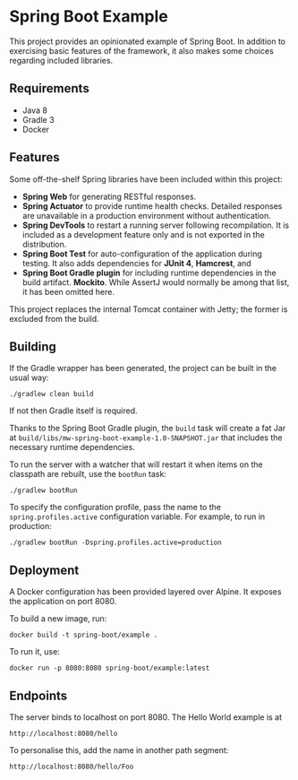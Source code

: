 Spring Boot Example
===================

This project provides an opinionated example of Spring Boot. In addition to
exercising basic features of the framework, it also makes some choices
regarding included libraries.

Requirements
------------

* Java 8
* Gradle 3
* Docker

Features
--------

Some off-the-shelf Spring libraries have been included within this project:

* **Spring Web** for generating RESTful responses.
* **Spring Actuator** to provide runtime health checks. Detailed responses are
unavailable in a production environment without authentication.
* **Spring DevTools** to restart a running server following recompilation. It
is included as a development feature only and is not exported in the
distribution. 
* **Spring Boot Test** for auto-configuration of the application during
testing. It also adds dependencies for **JUnit 4**, **Hamcrest**, and
* **Spring Boot Gradle plugin** for including runtime dependencies in the build
artifact.
**Mockito**. While AssertJ would normally be among that list, it has been
omitted here.

This project replaces the internal Tomcat container with Jetty; the former is
excluded from the build.

Building
--------

If the Gradle wrapper has been generated, the project can be built in the usual
way:

```./gradlew clean build```

If not then Gradle itself is required.

Thanks to the Spring Boot Gradle plugin, the `build` task will create a fat Jar
at `build/libs/mw-spring-boot-example-1.0-SNAPSHOT.jar` that includes the
necessary runtime dependencies.

To run the server with a watcher that will restart it when items on the
classpath are rebuilt, use the `bootRun` task:

```./gradlew bootRun```

To specify the configuration profile, pass the name to the
`spring.profiles.active` configuration variable. For example, to run in
production:

```./gradlew bootRun -Dspring.profiles.active=production```

Deployment
----------

A Docker configuration has been provided layered over Alpine. It exposes the
application on port 8080.

To build a new image, run:

```docker build -t spring-boot/example .```

To run it, use:

```docker run -p 8080:8080 spring-boot/example:latest```

Endpoints
---------

The server binds to localhost on port 8080. The Hello World example is at

```http://localhost:8080/hello```

To personalise this, add the name in another path segment:

```http://localhost:8080/hello/Foo```
